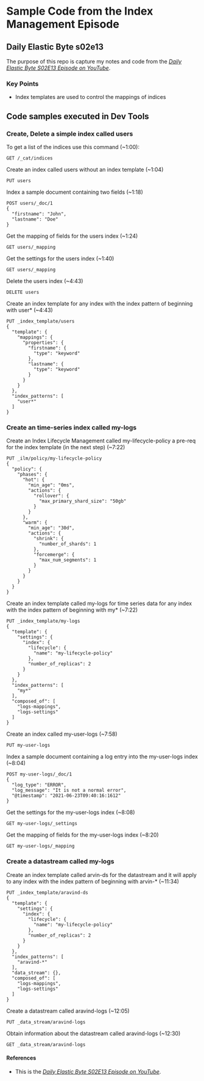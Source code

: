 # Sample Code from the Index Management Episode
## Daily Elastic Byte s02e13
The purpose of this repo is capture my notes and code from the *[Daily Elastic Byte S02E13 Episode on YouTube](https://www.youtube.com/watch?v=eULpbvFJfDk)*.

### Key Points
* Index templates are used to control the mappings of indices


## Code samples executed in Dev Tools

### **Create, Delete a simple index called users**
To get a list of the indices use this command (~1:00): 
```
GET /_cat/indices
```
Create an index called users without an index template (~1:04)
```
PUT users 
```
Index a sample document containing two fields (~1:18)
```
POST users/_doc/1
{
  "firstname": "John",
  "lastname": "Doe"
}
```
Get the mapping of fields for the users index (~1:24)
```
GET users/_mapping
```
Get the settings for the users index (~1:40)
```
GET users/_mapping
```
Delete the users index (~4:43)
```
DELETE users
```
Create an index template for any index with the index pattern of beginning with user* (~4:43)
```
PUT _index_template/users
{
  "template": {
    "mappings": {
      "properties": {
        "firstname": {
          "type": "keyword"
        },
        "lastname": {
          "type": "keyword"
        }
      }
    }
  },
  "index_patterns": [
    "user*"
  ]
}
```
### **Create an time-series index called my-logs**
Create an Index Lifecycle Management called my-lifecycle-policy a pre-req for the index template (in the next step) (~7:22)
```
PUT _ilm/policy/my-lifecycle-policy
{
  "policy": {
    "phases": {
      "hot": {
        "min_age": "0ms",
        "actions": {
          "rollover": {
            "max_primary_shard_size": "50gb"
          }
        }
      },
      "warm": {
        "min_age": "30d",
        "actions": {
          "shrink": {
            "number_of_shards": 1
          },
          "forcemerge": {
            "max_num_segments": 1
          }
        }
      }
    }
  }
}
```
Create an index template called my-logs for time series data for any index with the index pattern of beginning with my* (~7:22)
```
PUT _index_template/my-logs
{
  "template": {
    "settings": {
      "index": {
        "lifecycle": {
          "name": "my-lifecycle-policy"
        },
        "number_of_replicas": 2
      }
    }
  },
  "index_patterns": [
    "my*"
  ],
  "composed_of": [
    "logs-mappings",
    "logs-settings"
  ]
}

```
Create an index called my-user-logs (~7:58)
```
PUT my-user-logs 
```
Index a sample document containing a log entry into the my-user-logs index (~8:04)
```
POST my-user-logs/_doc/1
{
  "log_type": "ERROR",
  "log_message": "It is not a normal error",
  "@timestamp": "2021-06-23T09:40:16:1612"
}
```
Get the settings for the my-user-logs index (~8:08)
```
GET my-user-logs/_settings
```
Get the mapping of fields for the my-user-logs index (~8:20)
```
GET my-user-logs/_mapping
```
### **Create a datastream called my-logs**
Create an index template called arvin-ds for the datastream and it will apply to any index with the index pattern of beginning with arvin-* (~11:34)
```
PUT _index_template/aravind-ds
{
  "template": {
    "settings": {
      "index": {
        "lifecycle": {
          "name": "my-lifecycle-policy"
        },
        "number_of_replicas": 2
      }
    }
  },
  "index_patterns": [
    "aravind-*"
  ],
  "data_stream": {},
  "composed_of": [
    "logs-mappings",
    "logs-settings"
  ]
}
```
Create a datastream called aravind-logs (~12:05)
```
PUT _data_stream/aravind-logs 
```
Obtain information about the datastream called aravind-logs (~12:30)
```
GET _data_stream/aravind-logs 
```
#### References
* This is the *[Daily Elastic Byte S02E13 Episode on YouTube](https://www.youtube.com/watch?v=eULpbvFJfDk)*.
